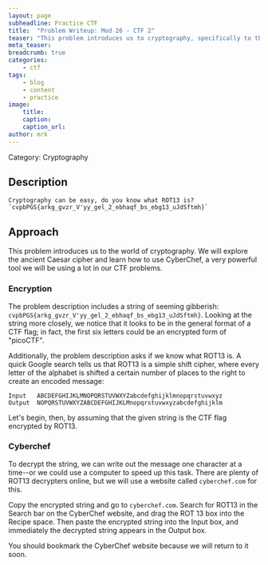 ```yaml
---
layout: page
subheadline: Practice CTF
title:  "Problem Writeup: Mod 26 - CTF 2"
teaser: "This problem introduces us to cryptography, specifically to the Caesar cipher."
meta_teaser: 
breadcrumb: true
categories:
    - ctf
tags:
    - blog
    - content
    - practice
image:
    title: 
    caption: 
    caption_url: 
author: mrk
---
```


Category: Cryptography

## Description
```
Cryptography can be easy, do you know what ROT13 is? `cvpbPGS{arkg_gvzr_V'yy_gel_2_ebhaqf_bs_ebg13_uJdSftmh}`
```

## Approach

This problem introduces us to the world of cryptography. We will explore the ancient Caesar cipher and learn how to use CyberChef, a very powerful tool we will be using a lot in our CTF problems.

### Encryption

The problem description includes a string of seeming gibberish: `cvpbPGS{arkg_gvzr_V'yy_gel_2_ebhaqf_bs_ebg13_uJdSftmh}`. Looking at the string more closely, we notice that it looks to be in the general format of a CTF flag; in fact, the first six letters could be an encrypted form of "picoCTF".

Additionally, the problem description asks if we know what ROT13 is. A quick Google search tells us that ROT13 is a simple shift cipher, where every letter of the alphabet is shifted a certain number of places to the right to create an encoded message:

```
Input	ABCDEFGHIJKLMNOPQRSTUVWXYZabcdefghijklmnopqrstuvwxyz
Output	NOPQRSTUVWXYZABCDEFGHIJKLMnopqrstuvwxyzabcdefghijklm
```

Let's begin, then, by assuming that the given string is the CTF flag encrypted by ROT13.

### Cyberchef

To decrypt the string, we can write out the message one character at a time--or we could use a computer to speed up this task. There are plenty of ROT13 decrypters online, but we will use a website called `cyberchef.com` for this.

Copy the encrypted string and go to `cyberchef.com`. Search for ROT13 in the Search bar on the CyberChef website, and drag the ROT 13 box into the Recipe space. Then paste the encrypted string into the Input box, and immediately the decrypted string appears in the Output box.

You should bookmark the CyberChef website because we will return to it soon.